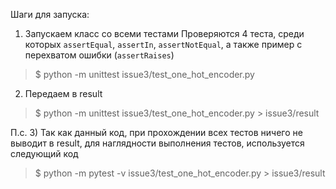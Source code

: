 Шаги для запуска:

1) Запускаем класс со всеми тестами
Проверяются 4 теста, среди которых `assertEqual`, `assertIn`, `assertNotEqual`, 
а также пример с перехватом ошибки (`assertRaises`)
> $ python -m unittest issue3/test_one_hot_encoder.py

2) Передаем в result
> $ python -m unittest issue3/test_one_hot_encoder.py > issue3/result

П.с. 
3) Так как данный код, при прохождении всех тестов ничего не выводит в result,
для наглядности выполнения тестов, используется следующий код
> $ python -m pytest -v issue3/test_one_hot_encoder.py > issue3/result
